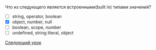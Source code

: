 Что из следующего является встроенными(built in) типами значений?

- [ ] string, operator, boolean
- [x] object, number, null
- [ ] boolean, scope, number
- [ ] undefined, string literal, object

[Следующий урок](../operators/)
